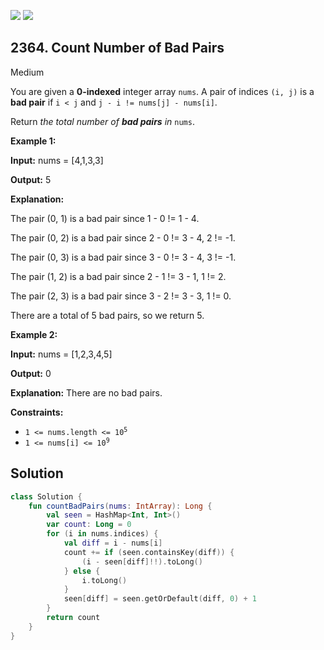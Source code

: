 [![](https://img.shields.io/github/stars/javadev/LeetCode-in-Kotlin?label=Stars&style=flat-square)](https://github.com/javadev/LeetCode-in-Kotlin)
[![](https://img.shields.io/github/forks/javadev/LeetCode-in-Kotlin?label=Fork%20me%20on%20GitHub%20&style=flat-square)](https://github.com/javadev/LeetCode-in-Kotlin/fork)

## 2364\. Count Number of Bad Pairs

Medium

You are given a **0-indexed** integer array `nums`. A pair of indices `(i, j)` is a **bad pair** if `i < j` and `j - i != nums[j] - nums[i]`.

Return _the total number of **bad pairs** in_ `nums`.

**Example 1:**

**Input:** nums = [4,1,3,3]

**Output:** 5

**Explanation:** 

The pair (0, 1) is a bad pair since 1 - 0 != 1 - 4.

The pair (0, 2) is a bad pair since 2 - 0 != 3 - 4, 2 != -1. 

The pair (0, 3) is a bad pair since 3 - 0 != 3 - 4, 3 != -1. 

The pair (1, 2) is a bad pair since 2 - 1 != 3 - 1, 1 != 2. 

The pair (2, 3) is a bad pair since 3 - 2 != 3 - 3, 1 != 0. 

There are a total of 5 bad pairs, so we return 5.

**Example 2:**

**Input:** nums = [1,2,3,4,5]

**Output:** 0

**Explanation:** There are no bad pairs.

**Constraints:**

*   <code>1 <= nums.length <= 10<sup>5</sup></code>
*   <code>1 <= nums[i] <= 10<sup>9</sup></code>

## Solution

```kotlin
class Solution {
    fun countBadPairs(nums: IntArray): Long {
        val seen = HashMap<Int, Int>()
        var count: Long = 0
        for (i in nums.indices) {
            val diff = i - nums[i]
            count += if (seen.containsKey(diff)) {
                (i - seen[diff]!!).toLong()
            } else {
                i.toLong()
            }
            seen[diff] = seen.getOrDefault(diff, 0) + 1
        }
        return count
    }
}
```